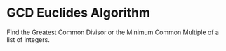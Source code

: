 # GCD Euclides Algorithm

Find the Greatest Common Divisor or the Minimum Common Multiple of a list of integers.